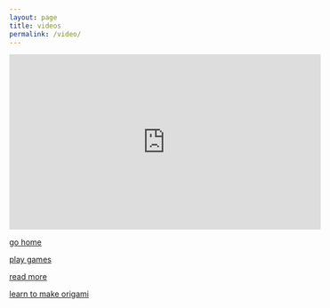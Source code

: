 ```yaml
---
layout: page
title: videos
permalink: /video/
---
```




<iframe width="560" height="315" src="https://www.youtube.com/embed/42e3_F2ljik" frameborder="0" allow="accelerometer; autoplay; encrypted-media; gyroscope; picture-in-picture" allowfullscreen></iframe>



[go home](index)

[play games](games)

[read more](library)

[learn to make origami](howtomake)
